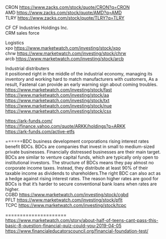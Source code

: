 



CRON   https://www.zacks.com/stock/quote/CRON?q=CRON    
AMD   https://www.zacks.com/stock/quote/AMD?q=AMD    
TLRY   https://www.zacks.com/stock/quote/TLRY?q=TLRY       

CF   CF Industries Holdings Inc.   
CRM   sales force 



Logistics    
xpo  https://www.marketwatch.com/investing/stock/xpo      
chrw  https://www.marketwatch.com/investing/stock/chrw    
arcb  https://www.marketwatch.com/investing/stock/arcb       

Industrial distributers     
 it positioned right in the middle of the industrial economy, managing its inventory and working hard to match manufacturers with customers, As a result, Fastenal can provide an early warning sign about coming troubles.
https://www.marketwatch.com/investing/stock/fast      
https://www.marketwatch.com/investing/stock/aa      
https://www.marketwatch.com/investing/stock/txt   
https://www.marketwatch.com/investing/stock/nue     
https://www.marketwatch.com/investing/stock/csx   


https://ark-funds.com/  
https://finance.yahoo.com/quote/ARKK/holdings?p=ARKK   
https://ark-funds.com/active-etfs   
   
      
======BDC business development corporations
rising interest rates benefit BDCs. BDCs are companies that invest in small to medium-sized private businesses. Financially distressed businesses are their main target. BDCs are similar to venture capital funds, which are typically only open to institutional investors.
The structure of BDCs means they pay almost no corporate income taxes. Instead, they distribute at least 90% of their taxable income as dividends to shareholders.The right BDC can also act as a hedge against rising interest rates. The reason higher rates are good for BDCs is that it’s harder to secure conventional bank loans when rates are higher.    
 CGBD  https://www.marketwatch.com/investing/stock/cgbd       
 PFLT  https://www.marketwatch.com/investing/stock/pflt      
 TCPC  https://www.marketwatch.com/investing/stock/tcpc   
 
 =====================    
 https://www.marketwatch.com/story/about-half-of-teens-cant-pass-this-basic-8-question-financial-quiz-could-you-2019-04-05          
https://www.financialeducatorscouncil.org/financial-foundation-test/        



 
 

         
















